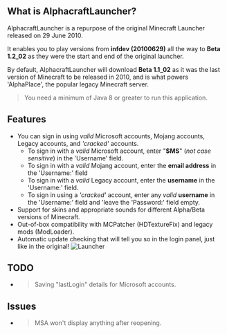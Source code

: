 ## What is AlphacraftLauncher?
AlphacraftLauncher is a repurpose of the original Minecraft Launcher released on 29 June 2010.

It enables you to play versions from **infdev (20100629)** all the way to **Beta 1.2_02** as they were the start and end of the original launcher.

By default, AlphacraftLauncher will download **Beta 1.1_02** as it was the last version of Minecraft to be released in 2010, and is what powers 'AlphaPlace', the popular legacy Minecraft server.

> You need a minimum of Java 8 or greater to run this application.

## Features
- You can sign in using *valid* Microsoft accounts, Mojang accounts, Legacy accounts, and *'cracked'* accounts.
  - To sign in with a *valid* Microsoft account, enter "**$MS**" (*not case sensitive*) in the 'Username' field.
  - To sign in with a *valid* Mojang account, enter the **email address** in the 'Username:' field
  - To sign in with a *valid* Legacy account, enter the **username** in the 'Username:' field.
  - To sign in using a *'cracked'* account, enter any *valid* **username** in the 'Username:' field and 'leave the 'Password:' field empty.
- Support for skins and appropriate sounds for different Alpha/Beta versions of Minecraft.
- Out-of-box compatibility with MCPatcher (HDTextureFix) and legacy mods (ModLoader).
- Automatic update checking that will tell you so in the login panel, just like in the original!
![Launcher](https://i.imgur.com/CNB25rv.png)

## TODO
- >Saving "lastLogin" details for Microsoft accounts.

## Issues
- >MSA won't display anything after reopening.
